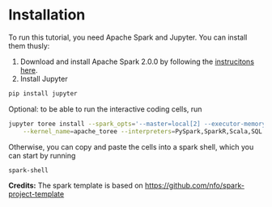 # Installation

To run this tutorial, you need Apache Spark and Jupyter.  You can install them thusly:

1. Download and install Apache Spark 2.0.0 by following the [instrucitons here](http://spark.apache.org/docs/latest/).
2. Install Jupyter
```bash
pip install jupyter
```

Optional: to be able to run the interactive coding cells, run
```bash
jupyter toree install --spark_opts='--master=local[2] --executor-memory 4g --driver-memory 4g' \
    --kernel_name=apache_toree --interpreters=PySpark,SparkR,Scala,SQL --spark_home=$SPARK_HOME
```

Otherwise, you can copy and paste the cells into a spark shell, which you can start by running
```bash
spark-shell
```

**Credits:** The spark template is based on https://github.com/nfo/spark-project-template
